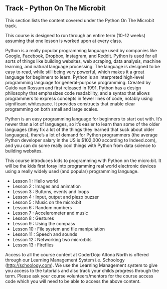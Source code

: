 
## Track - Python On The Microbit

This section lists the content covered under the Python On The Microbit track.

This course is designed to run through an entire term (10-12 weeks) assuming that one lesson is worked upon at every class. 

Python is a really popular programming language used by companies like Google, Facebook, Dropbox, Instagram, and Reddit. Python is used for all sorts of things like building websites, web scraping, data analysis, machine learning, and natural language processing. The language is designed to be easy to read, while still being very powerful, which makes it a great language for beginners to learn. Python is an interpreted high-level programming language for general-purpose programming. Created by Guido van Rossum and first released in 1991, Python has a design philosophy that emphasizes code readability, and a syntax that allows programmers to express concepts in fewer lines of code, notably using significant whitespace. It provides constructs that enable clear programming on both small and large scales.

Python is an easy programming language for beginners to start out with. It’s newer than a lot of languages, so it’s easier to learn than some of the older languages (they fix a lot of the things they learned that suck about older languages), there’s a lot of demand for Python programmers (the average Python developer salary in the US is $102,000 according to Indeed.com), and you can do some really cool things with Python from data science to building websites.

This course introduces kids to programming with Python on the micro:bit. It will be the kids first foray into programming real world electronic devices using a really widely used (and popular) programming language.

- Lesson 1  : Hello world
- Lesson 2  : Images and animation
- Lesson 3  : Buttons, events and loops
- Lesson 4  : Input, output and piezo buzzer
- Lesson 5  : Music on the micro:bit
- Lesson 6  : Random numbers
- Lesson 7  : Accelerometer and music
- Lesson 8  : Gestures
- Lesson 9  : Using the compass
- Lesson 10 : File system and file manipulation
- Lesson 11 : Speech and sounds
- Lesson 12 : Networking two micro:bits
- Lesson 13 : Fireflies

Access to all the course content at CoderDojo Altona North is offered through our Learning Management System i.e. Schoology (http://schoology.com). We use the Learning Management system to give you access to the tutorials and also track your childs progress through the term. Please ask your course volunteers/mentors for the course access code which you will need to be able to access the above content. 
